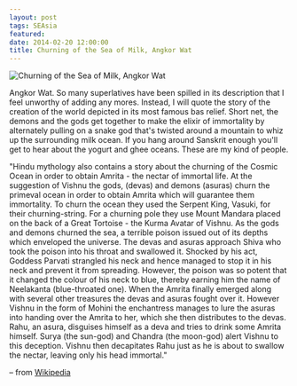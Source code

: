 ```yaml
---
layout: post
tags: SEAsia
featured: 
date: 2014-02-20 12:00:00
title: Churning of the Sea of Milk, Angkor Wat
---
```

![Churning of the Sea of Milk, Angkor Wat](http://personandplace.s3.amazonaws.com/2014-02-20-angkor-wat.jpg)

Angkor Wat. So many superlatives have been spilled in its description that I feel unworthy of adding any mores. Instead, I will quote the story of the creation of the world depicted in its most famous bas relief. Short net, the demons and the gods get together to make the elixir of immortality by alternately pulling on a snake god that's twisted around a mountain to whiz up the surrounding milk ocean. If you hang around Sanskrit enough you'll get to hear about the yogurt and ghee oceans. These are my kind of people.

"Hindu mythology also contains a story about the churning of the Cosmic Ocean in order to obtain Amrita - the nectar of immortal life. At the suggestion of Vishnu the gods, (devas) and demons (asuras) churn the primeval ocean in order to obtain Amrita which will guarantee them immortality. To churn the ocean they used the Serpent King, Vasuki, for their churning-string. For a churning pole they use Mount Mandara placed on the back of a Great Tortoise - the Kurma Avatar of Vishnu. As the gods and demons churned the sea, a terrible poison issued out of its depths which enveloped the universe. The devas and asuras approach Shiva who took the poison into his throat and swallowed it. Shocked by his act, Goddess Parvati strangled his neck and hence managed to stop it in his neck and prevent it from spreading. However, the poison was so potent that it changed the colour of his neck to blue, thereby earning him the name of Neelakanta (blue-throated one). When the Amrita finally emerged along with several other treasures the devas and asuras fought over it. However Vishnu in the form of Mohini the enchantress manages to lure the asuras into handing over the Amrita to her, which she then distributes to the devas. Rahu, an asura, disguises himself as a deva and tries to drink some Amrita himself. Surya (the sun-god) and Chandra (the moon-god) alert Vishnu to this deception. Vishnu then decapitates Rahu just as he is about to swallow the nectar, leaving only his head immortal." 

– from [Wikipedia](http://en.wikipedia.org/wiki/Ocean_of_milk)